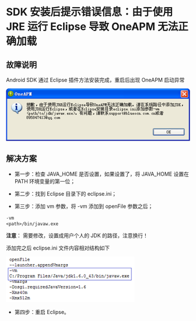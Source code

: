# SDK 安装后提示错误信息：由于使用 JRE 运行 Eclipse 导致 OneAPM 无法正确加载

## 故障说明

Android SDK 通过 Eclipse 插件方法安装完成，重启后出现 OneAPM 启动异常

![](11M.jpg)

## 解决方案

* 第一步：检查 JAVA_HOME 是否设置，如果设置了，将 JAVA_HOME 设置在 PATH 环境变量的第一位；

* 第二步：找到 Eclipse 目录下的 eclipse.ini；

* 第三步：添加 vm 参数，将 -vm 添加到 openFile 参数之后；

```
-vm
<path>/bin/javaw.exe
```

**注意**： 需要修改，设置成用户个人的 JDK 的路径，注意换行！

添加完之后 eclipse.ini 文件内容相对结构如下

![](2-1419586046.png)

* 第四步：重启 Eclipse。